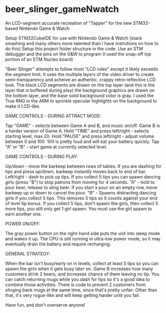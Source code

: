 # beer_slinger_gameNwatch
An LCD-segment accurate recreation of "Tapper" for the new STM32-based Nintendo Game &amp; Watch

Setup STM32CubeIDE for use with Nintendo Game & Watch (stack smashing and many others more talented than I have instrutions on how to do this)
Setup this project folder structure in the code.
Use an STM debugger and the pins on the G&W to program (I used the snap-off top portion of an STM Nucleo board)

"Beer Slinger" attempts to follow most "LCD rules" except it likely exceeds the segment limit. It uses the multiple layers of the video driver to create semi-transparency and acheive an authentic, crappy retro-reflective LCD look.
The black LCD segments are drawn on the top layer (and this is the layer that is buffered during play) the background graphics are drawn on the bottom layer, and the base solid background color is gray. I used the True RNG in the ARM to sprinkle specular highlights on the background to make it LCD-like.

GAME CONTROLS - DURING ATTRACT MODE:

Tap "GAME" - selects between Game A and B, and music on/off. Game B is a harder version of Game A.
Hold "TIME" and press left/right - selects starting level, max 20.
Hold "PAUSE" and press left/right - adjust volume between 0 and 100. 100 is pretty loud and will eat your battery quickly.
Tap "A" or "B" - start game at currently selected level.

GAME CONTROLS - DURING PLAY:

Up/down - move the barkeep between rows of tables. If you are dashing for tips and press up/down, barkeep instantly moves back to end of bar.
Left/right - dash to pick up tips. If you collect 5 tips you can spawn dancing girls (press "B") to stop patrons from moving for 4 seconds.
"A" - hold to pour beer, release to sling beer. If you start a pour on an empty row, move barkeep up or down to cancel the pour.
"B" - Spawns distracting dancing girls if you collect 5 tips. This removes 5 tips so it counts against your end of level tip bonus. If you collect 5 tips, don't spawn the girls, then collect 5 more tips, you still only get 1 girl spawn. You must use the girl spawn to earn another one.

POWER ON/OFF:

The gray power button on the right-hand side puts the unit into sleep mode and wakes it up. The CPU is still running in ultra-low power mode, so it may eventually drain the battery and require recharging.


GENERAL STRATEGY:

When the bar isn't busy/early on in levels, collect at least 5 tips so you can spawn the girls when it gets busy later on.
Game B increases how many customers drink 2 beers, and increases chance of them leaving no tip.
You can catch returning mugs while you dash for tips so it's a good idea to combine those activities.
There is code to prevent 2 customers from slinging back mugs at the same time, since that's pretty unfair. Other than that, it's very rogue-like and will keep getting harder until you fail.


Have fun, and don't overserve anyone!
